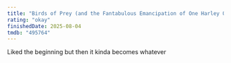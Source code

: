 ```yaml
---
title: "Birds of Prey (and the Fantabulous Emancipation of One Harley Quinn)"
rating: "okay"
finishedDate: 2025-08-04
tmdb: "495764"
---
```


Liked the beginning but then it kinda becomes whatever
